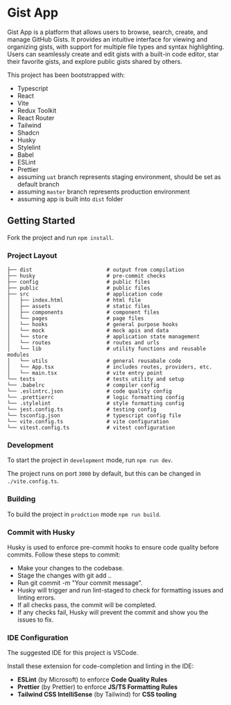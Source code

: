# Gist App

Gist App is a platform that allows users to browse, search, create, and manage GitHub Gists. It provides an intuitive interface for viewing and organizing gists, with support for multiple file types and syntax highlighting. Users can seamlessly create and edit gists with a built-in code editor, star their favorite gists, and explore public gists shared by others.

This project has been bootstrapped with:

- Typescript
- React
- Vite
- Redux Toolkit
- React Router
- Tailwind
- Shadcn
- Husky
- Stylelint
- Babel
- ESLint
- Prettier
- assuming `uat` branch represents staging environment, should be set as default branch
- assuming `master` branch represents production environment
- assuming app is built into `dist` folder

## Getting Started

Fork the project and run `npm install`.

### Project Layout

```
├── dist                        # output from compilation
├── husky                       # pre-commit checks
├── config                      # public files
├── public                      # public files
├── src                         # application code
│   ├── index.html              # html file
│   ├── assets                  # static files
│   ├── components              # component files
│   └── pages                   # page files
│   └── hooks                   # general purpose hooks
│   └── mock                    # mock apis and data
│   └── store                   # application state management
│   └── routes                  # routes and urls
│   └── lib                     # utility functions and reusable modules
│   └── utils                   # general reusabale code
│   └── App.tsx                 # includes routes, providers, etc.
│   └── main.tsx                # vite entry point
└── tests                       # tests utility and setup
└── .babelrc                    # compiler config
└── .eslintrc.json              # code quality config
└── .prettierrc                 # logic formatting config
└── .stylelint                  # style formatting config
└── jest.config.ts              # testing config
└── tsconfig.json               # typescript config file
└── vite.config.ts              # vite configuration
└── vitest.config.ts            # vitest configuration

```

### Development

To start the project in `development` mode, run `npm run dev`.

The project runs on port `3000` by default, but this can be changed in `./vite.config.ts`.

### Building

To build the project in `prodction` mode `npm run build`.

### Commit with Husky

Husky is used to enforce pre-commit hooks to ensure code quality before commits. Follow these steps to commit:

- Make your changes to the codebase.
- Stage the changes with git add ..
- Run git commit -m "Your commit message".
- Husky will trigger and run lint-staged to check for formatting issues and linting errors.
- If all checks pass, the commit will be completed.
- If any checks fail, Husky will prevent the commit and show you the issues to fix.

### IDE Configuration

The suggested IDE for this project is VSCode.

Install these extension for code-completion and linting in the IDE:

- **ESLint** (by Microsoft) to enforce **Code Quality Rules**
- **Prettier** (by Prettier) to enforce **JS/TS Formatting Rules**
- **Tailwind CSS IntelliSense** (by Tailwind) for **CSS tooling**
